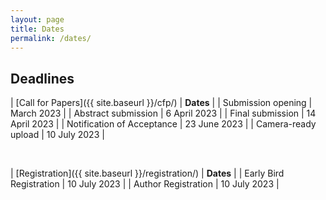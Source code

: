 ```yaml
---
layout: page
title: Dates
permalink: /dates/
---
```


## Deadlines

| [Call for Papers]({{ site.baseurl }}/cfp/)             | **Dates**          |
| Submission opening                                     | March 2023         |
| Abstract submission                                    | 6 April 2023       |
| Final submission                                       | 14 April 2023      |
| Notification of Acceptance                             | 23 June 2023       |
| Camera-ready upload                                    | 10 July 2023       |

<br>

| [Registration]({{ site.baseurl }}/registration/)			   | **Dates**          |
| Early Bird Registration                                      | 10 July 2023       |
| Author Registration                                          | 10 July 2023       |



<!--

| [WiMIR@vISMIR Grants](https://bit.ly/WiMIRgrants2020)           | 30 August 2020 |

<br>

| [Prerecorded videos]({{ site.baseurl }}/presenter_instructions/) (for presenters)           | 14 September 2020 |
| [Poster files]({{ site.baseurl }}/presenter_instructions/) (for presenters)           | 3 October 2020 |

<br>

| [Call for Late-Breaking/Demo]({{ site.baseurl }}/call_for_lbd/)           | **Open** |
| Initial submission           | 22 September 2020       | |
| Request for revision, if necessary             |  23-25 September 2020       | |
| LBD notification       | 28 September 2020      | |
| Poster/Video submission      | 5 October 2020      | |

<br>

| [Call for Music]({{ site.baseurl }}/c4m/)              | **Closed**         |
| Music submission            | ~~29 May 2020~~       | 26 June 2020       |
| Music notification          | ~~15 July 2020~~      | 31 July 2020       |

<br>

| [Call for Tutorials]({{ site.baseurl }}/call_for_tutorials/)           | **Closed** |
| Initial submission           | ~~30 April 2020~~     | 22 May 2020       |
| Final submission             | ~~22 May 2020~~       | 29 May 2020       |
| Tutorials notification       | ~~15 June 2020~~      | 22 June 2020      |

<br>

## Main Event

<br>

| [Tutorials]({{ site.baseurl }}/tutorials/)                     | 11 October 2020          |
| Scientific Program            | 12--15 October 2020 |


<br>

## Satellite Events

<br>

| [WiMIR Workshop](https://wimir.wordpress.com/2020/07/21/wimir-workshop-2020/)               | ~~10 October 2020~~ Multiple dates: 22 August, 5 September, 19 September, and 3 October 2020     |
| WoRMS                         | **Cancelled**     |
| [DLfM](https://dl.acm.org/conference/dlfm)                          | 16 October 2020     |
| [NLP4MusA](https://sites.google.com/view/nlp4musa)                      | 16 October 2020     |
| [HAMR]({{ site.baseurl }}/hamr/)                          | 16--17 October 2020 |

{% include sponsors.html background_color="transparent" padding="0" margin_top="40px" %}

-->
